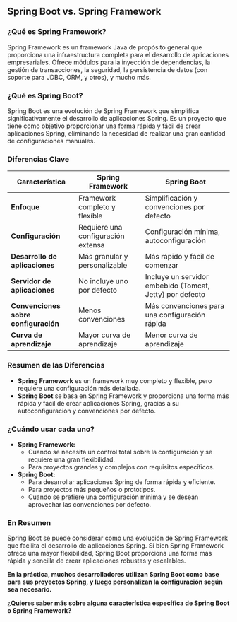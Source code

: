 ## Spring Boot vs. Spring Framework

### ¿Qué es Spring Framework?
Spring Framework es un framework Java de propósito general que proporciona una infraestructura completa para el desarrollo de aplicaciones empresariales. Ofrece módulos para la inyección de dependencias, la gestión de transacciones, la seguridad, la persistencia de datos (con soporte para JDBC, ORM, y otros), y mucho más.

### ¿Qué es Spring Boot?
Spring Boot es una evolución de Spring Framework que simplifica significativamente el desarrollo de aplicaciones Spring. Es un proyecto que tiene como objetivo proporcionar una forma rápida y fácil de crear aplicaciones Spring, eliminando la necesidad de realizar una gran cantidad de configuraciones manuales.

### Diferencias Clave

| Característica | Spring Framework | Spring Boot |
|---|---|---|
| **Enfoque** | Framework completo y flexible | Simplificación y convenciones por defecto |
| **Configuración** | Requiere una configuración extensa | Configuración mínima, autoconfiguración |
| **Desarrollo de aplicaciones** | Más granular y personalizable | Más rápido y fácil de comenzar |
| **Servidor de aplicaciones** | No incluye uno por defecto | Incluye un servidor embebido (Tomcat, Jetty) por defecto |
| **Convenciones sobre configuración** | Menos convenciones | Más convenciones para una configuración rápida |
| **Curva de aprendizaje** | Mayor curva de aprendizaje | Menor curva de aprendizaje |

### Resumen de las Diferencias

* **Spring Framework** es un framework muy completo y flexible, pero requiere una configuración más detallada.
* **Spring Boot** se basa en Spring Framework y proporciona una forma más rápida y fácil de crear aplicaciones Spring, gracias a su autoconfiguración y convenciones por defecto.

### ¿Cuándo usar cada uno?

* **Spring Framework:**
  * Cuando se necesita un control total sobre la configuración y se requiere una gran flexibilidad.
  * Para proyectos grandes y complejos con requisitos específicos.
* **Spring Boot:**
  * Para desarrollar aplicaciones Spring de forma rápida y eficiente.
  * Para proyectos más pequeños o prototipos.
  * Cuando se prefiere una configuración mínima y se desean aprovechar las convenciones por defecto.

### En Resumen
Spring Boot se puede considerar como una evolución de Spring Framework que facilita el desarrollo de aplicaciones Spring. Si bien Spring Framework ofrece una mayor flexibilidad, Spring Boot proporciona una forma más rápida y sencilla de crear aplicaciones robustas y escalables.

**En la práctica, muchos desarrolladores utilizan Spring Boot como base para sus proyectos Spring, y luego personalizan la configuración según sea necesario.**

**¿Quieres saber más sobre alguna característica específica de Spring Boot o Spring Framework?**
